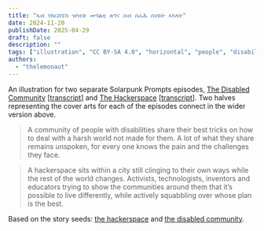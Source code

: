 ```yaml
---
title: "ኣብ ሃከርስፔስ ዝካየድ መዓልቲ ጽገና ሰብ ሰራሕ ሰብነት ኣካላት"
date: 2024-11-20
publishDate: 2025-04-29
draft: false
description: ""
tags: ["illustration", "CC BY-SA 4.0", "horizontal", "people", "disability", "technology", "library", "economy", "cooperation"]
authors:
  - "thelemonaut"
---
```


An illustration for two separate Solarpunk Prompts episodes, [The Disabled Community](https://podcast.tomasino.org/@SolarpunkPrompts/episodes/the-disabled-community) [[transcript](https://wiki.tomasino.org/writing/Solarpunk-Prompts---The-Disabled-Community)] and [The Hackerspace](https://podcast.tomasino.org/@SolarpunkPrompts/episodes/the-hackerspace) [[transcript](https://wiki.tomasino.org/writing/Solarpunk-Prompts---The-Hackerspace)]. Two halves representing the cover arts for each of the episodes connect in the wider version above.

> A community of people with disabilities share their best tricks on how to deal with a harsh world not made for them. A lot of what they share remains unspoken, for every one knows the pain and the challenges they face.

> A hackerspace sits within a city still clinging to their own ways while the rest of the world changes. Activists, technologists, inventors and educators trying to show the communities around them that it’s possible to live differently, while actively squabbling over whose plan is the best.

Based on the story seeds: [the hackerspace](/seeds/the-hackerspace) and [the disabled community](/seeds/the-disabled-community).
